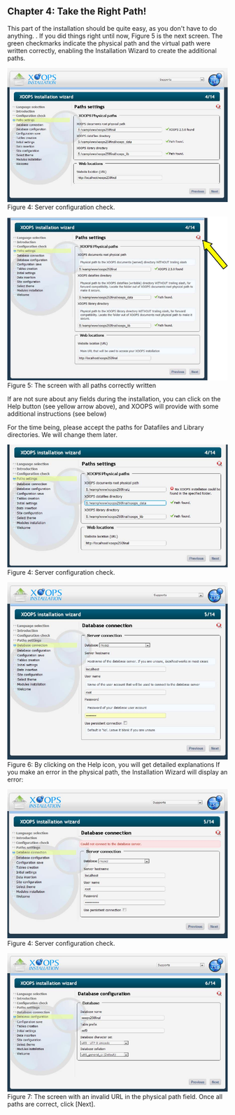 ## Chapter 4: Take the Right Path! 

This part of the installation should be quite easy, as you don't have to do anything. . If you did things right until now, Figure 5 is the next screen.  The green checkmarks indicate the physical path and the virtual path were written correctly, enabling the Installation Wizard to create the additional paths.
  
![image001.png](../assets/img_11.jpg)  
Figure 4: Server configuration check.

![image001.png](../assets/img_12.jpg)   
Figure 5: The screen with all paths correctly written

If are not sure about any fields during the installation, you can click on the Help button (see yellow arrow above), and XOOPS will provide with some additional instructions (see below) 

For the time being, please accept the paths for Datafiles and Library directories. We will change them later. 

 
![image001.png](../assets/img_13.jpg)  
Figure 4: Server configuration check.

![image001.png](../assets/img_14.jpg)  
Figure 6: By clicking on the Help icon, you will get detailed explanations
If you make an error in the physical path, the Installation Wizard will display an error:

 
![image001.png](../assets/img_15.jpg)  
Figure 4: Server configuration check.

![image001.png](../assets/img_16.jpg)   
Figure 7: The screen with an invalid URL in the physical path field.
Once all paths are correct, click [Next]. 



 
